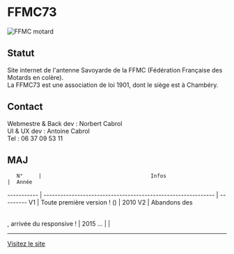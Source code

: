 # FFMC73  
![FFMC motard](http://www.ffmc73.org/images/motard.png "dessin d'un motard FFMC de dos")  

## Statut
Site internet de l'antenne Savoyarde de la FFMC (Fédération Française des Motards en colère).  
La FFMC73 est une association de loi 1901, dont le siège est à Chambéry.  

## Contact
Webmestre & Back dev : Norbert Cabrol  
UI & UX dev : Antoine Cabrol  
Tel : 06 37 09 53 11  

## MAJ
       N°     |                                   Infos                                   |  Année
 ----------- | ------------------------------------------------------------- | ---------
      V1      | Toute première version ! (<table>)                       |     2010
      V2      | Abandons des <table>, arrivée du responsive !   |     2015
       ...      |                                                                              |

---  
[Visitez le site](http://www.ffmc73.org)
